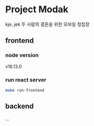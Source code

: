 # Project Modak
kje, jek 두 사람의 결혼을 위한 모바일 청첩장 

## frontend
### node version
v16.13.0

### run react server
```bash
make run-frontend
```

## backend
...